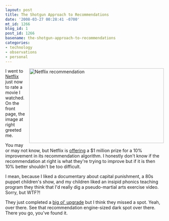 ```yaml
---
layout: post
title: The Shotgun Approach to Recommendations
date: '2008-03-27 00:28:41 -0700'
mt_id: 1266
blog_id: 1
post_id: 1266
basename: the-shotgun-approach-to-recommendations
categories:
- technology
- observations
- personal
---
```

<img src="http://bbrown.info/images/34-25/netflix-wtf.jpg" alt="Netflix recommendation" width="428" height="237" style="float:right;margin-left:6px;margin-bottom:4px;" />
<p>
I went to <a href="http://www.netflix.com/">Netflix</a> just now to rate a movie I watched. On the front page, the image at right greeted me.
</p>
<p>
You may or may not know, but Netflix is <a href="http://www.netflixprize.com/">offering</a> a $1 million prize for a 10% improvement in its recommendation algorithm. I honestly don't know if the recommendation at right is what they're trying to improve but if it is then 10% better shouldn't be too difficult.
</p>
<p>
I mean, because I liked a documentary about capital punishment, a 80s puppet children's show, and my children liked an insipid phonics teaching program they think that I'd really dig a pseudo-martial arts exercise video. Sorry, but WTF?!
</p>
<p>
They just completed a <a href="http://blog.netflix.com/2008/03/netflix-now-wider-more-personalized.html">big ol' upgrade</a> but I think they missed a spot. Yeah, over there. See that recommendation engine-sized dark spot over there. There you go, you've found it.
</p>
